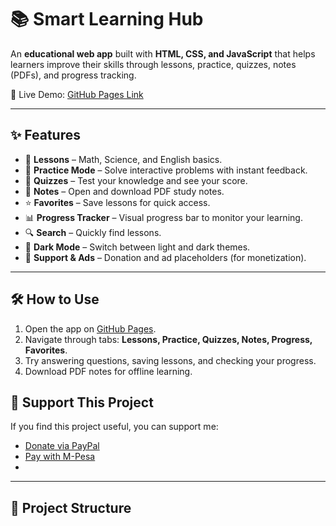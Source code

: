 # 📚 Smart Learning Hub  

An **educational web app** built with **HTML, CSS, and JavaScript** that helps learners improve their skills through lessons, practice, quizzes, notes (PDFs), and progress tracking.  

🚀 Live Demo: [GitHub Pages Link](https://your-username.github.io/your-repo-name/)  

---

## ✨ Features  

- 📖 **Lessons** – Math, Science, and English basics.  
- 📝 **Practice Mode** – Solve interactive problems with instant feedback.  
- 🧩 **Quizzes** – Test your knowledge and see your score.  
- 📑 **Notes** – Open and download PDF study notes.  
- ⭐ **Favorites** – Save lessons for quick access.  
- 📊 **Progress Tracker** – Visual progress bar to monitor your learning.  
- 🔍 **Search** – Quickly find lessons.  
- 🌙 **Dark Mode** – Switch between light and dark themes.  
- 💖 **Support & Ads** – Donation and ad placeholders (for monetization).  

---

## 🛠️ How to Use  

1. Open the app on [GitHub Pages](https://your-username.github.io/your-repo-name/).  
2. Navigate through tabs: **Lessons, Practice, Quizzes, Notes, Progress, Favorites**.  
3. Try answering questions, saving lessons, and checking your progress.  
4. Download PDF notes for offline learning.  
## 💖 Support This Project
If you find this project useful, you can support me:

- [Donate via PayPal](https://www.paypal.me/YourPayPalLink)
- [Pay with M-Pesa](https://checkout.flutterwave.com/pay/xxxx)
- 
---

## 📂 Project Structure  

